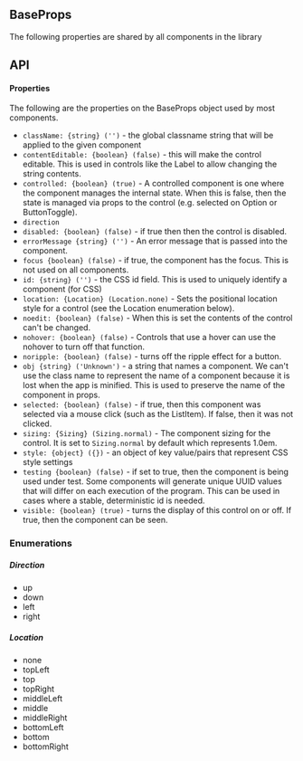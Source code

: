 <a name="module_BaseProps"></a>

## BaseProps
The following properties are shared by all components in the library## API#### PropertiesThe following are the properties on the BaseProps object used by mostcomponents.- `className: {string} ('')` - the global classname string that will be appliedto the given component- `contentEditable: {boolean} (false)` - this will make the control editable.  Thisis used in controls like the Label to allow changing the string contents.- `controlled: {boolean} (true)` - A controlled component is one where the componentmanages the internal state.  When this is false, then the state is managed via propsto the control (e.g. selected on Option or ButtonToggle).- `direction`- `disabled: {boolean} (false)` - if true then then the control is disabled.- `errorMessage {string} ('')` - An error message that is passed into thecomponent.- `focus {boolean} (false)` - if true, the component has the focus.  This isnot used on all components.- `id: {string} ('')` - the CSS id field.  This is used to uniquely identify acomponent (for CSS)- `location: {Location} (Location.none)` - Sets the positional location style for acontrol (see the Location enumeration below).- `noedit: {boolean} (false)` - When this is set the contents of the control can't bechanged.- `nohover: {boolean} (false)` - Controls that use a hover can use the nohover toturn off that function.- `noripple: {boolean} (false)` - turns off the ripple effect for a button.- `obj {string} ('Unknown')` - a string that names a component.  We can't use theclass name to represent the name of a component because it is lost when the appis minified.  This is used to preserve the name of the component in props.- `selected: {boolean} (false)` - if true, then this component was selected via amouse click (such as the ListItem).  If false, then it was not clicked.- `sizing: {Sizing} (Sizing.normal)` - The component sizing for the control.  It isset to `Sizing.normal` by default which represents 1.0em.- `style: {object} ({})` - an object of key value/pairs that represent CSS stylesettings- `testing {boolean} (false)` - if set to true, then the component is being usedunder test.  Some components will generate unique UUID values that will differon each execution of the program.  This can be used in cases where a stable, deterministicid is needed.- `visible: {boolean} (true)` - turns the display of this control on or off.  If true,then the component can be seen.### Enumerations##### Direction- up- down- left- right##### Location- none- topLeft- top- topRight- middleLeft- middle- middleRight- bottomLeft- bottom- bottomRight

